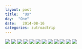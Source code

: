 ```yaml
---
layout: post
title:  "Us"
day:  "One"
date:   2014-08-16
categories: zutroadtrip
---
```


<div class="post__image--grid">
<img src="/assets/images/us/1.jpg" />
<img src="/assets/images/us/2.jpg" />
<img src="/assets/images/us/3.jpg" />
<img src="/assets/images/zut/1.jpg" />
<img src="/assets/images/us/4.jpg" />
<img src="/assets/images/us/5.jpg" />
<img src="/assets/images/us/6.jpg" />
<img src="/assets/images/us/7.jpg" />
<img src="/assets/images/us/8.jpg" />
<img src="/assets/images/us/9.jpg" />
<img src="/assets/images/us/10.jpg" />
<img src="/assets/images/zut/2.jpg" />
</div>
